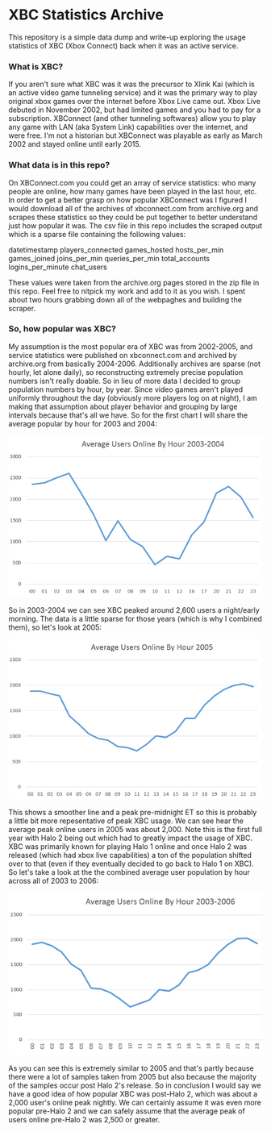# XBC Statistics Archive

This repository is a simple data dump and write-up exploring the usage statistics of XBC (Xbox Connect) back when it was an active service. 


### What is XBC?

If you aren't sure what XBC was it was the precursor to Xlink Kai (which is an active video game tunneling service) and it was the primary way to play original xbox games over the internet before Xbox Live came out. Xbox Live debuted in November 2002, but had limited games and you had to pay for a subscription. XBConnect (and other tunneling softwares) allow you to play any game with LAN (aka System Link) capabilities over the internet, and were free. I'm not a historian but XBConnect was playable as early as March 2002 and stayed online until early 2015.

### What data is in this repo?

On XBConnect.com you could get an array of service statistics: who many people are online, how many games have been played in the last hour, etc. In order to get a better grasp on how popular XBConnect was I figured I would download all of the archives of xbconnect.com from archive.org and scrapes these statistics so they could be put together to better understand just how popular it was. The csv file in this repo includes the scraped output which is a sparse file containing the following values:

datetimestamp
players_connected
games_hosted
hosts_per_min
games_joined
joins_per_min
queries_per_min
total_accounts
logins_per_minute
chat_users

These values were taken from the archive.org pages stored in the zip file in this repo. Feel free to nitpick my work and add to it as you wish. I spent about two hours grabbing down all of the webpaghes and building the scraper.

### So, how popular was XBC?

My assumption is the most popular era of XBC was from 2002-2005, and service statistics were published on xbconnect.com and archived by archive.org from basically 2004-2006. Additionally archives are sparse (not hourly, let alone daily), so reconstructing extremely precise population numbers isn't really doable. So in lieu of more data I decided to group population numbers by hour, by year. Since video games aren't played uniformly throughout the day (obviously more players log on at night), I am making that assumption about player behavior and grouping by large intervals because that's all we have. So for the first chart I will share the average popular by hour for 2003 and 2004:

![2003-2004](https://raw.githubusercontent.com/CYRiXplaysHalo/XBCStatistics/master/2003-2004.PNG)

So in 2003-2004 we can see XBC peaked around 2,600 users a night/early morning. The data is a little sparse for those years (which is why I combined them), so let's look at 2005:

![2005](https://github.com/CYRiXplaysHalo/XBCStatistics/blob/master/2005.PNG)

This shows a smoother line and a peak pre-midnight ET so this is probably a little bit more repesentative of peak XBC usage. We can see hear the average peak online users in 2005 was about 2,000. Note this is the first full year with Halo 2 being out which had to greatly impact the usage of XBC. XBC was primarily known for playing Halo 1 online and once Halo 2 was released (which had xbox live capabilities) a ton of the population shifted over to that (even if they eventually decided to go back to Halo 1 on XBC). So let's take a look at the the combined average user population by hour across all of 2003 to 2006:


![2003-2006](https://github.com/CYRiXplaysHalo/XBCStatistics/blob/master/all_time.PNG)

As you can see this is extremely similar to 2005 and that's partly because there were a lot of samples taken from 2005 but also because the majority of the samples occur post Halo 2's release. So in conclusion I would say we have a good idea of how popular XBC was post-Halo 2, which was about a 2,000 user's online peak nightly. We can certainly assume it was even more popular pre-Halo 2 and we can safely assume that the average peak of users online pre-Halo 2 was 2,500 or greater.
